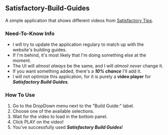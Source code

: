 ## Satisfactory-Build-Guides
A simple application that shows different videos from [Satisfactory Tips](https://www.satisfactorytips.com).

### Need-To-Know Info
 - I will try to update the application regulary to match up with the website's building guides.
 - If I'm behind, it's most likely that I'm doing something else at the moment.
 - The UI will *almost always* be the same, and I will *almost never* change it.
 - If you want something added, there's a ***10% chance*** I'll add it.
 - I will not optimize this application, for it is purely a **video player** for ***Satisfactory Build Guides***.

### How To Use
1. Go to the DropDown menu next to the "Build Guide:" label.
2. Choose one of the available selections.
3. Wait for the video to load in the bottom panel.
4. Click PLAY on the video!
5. You've successfully used ***Satisfactory Build Guides***!
